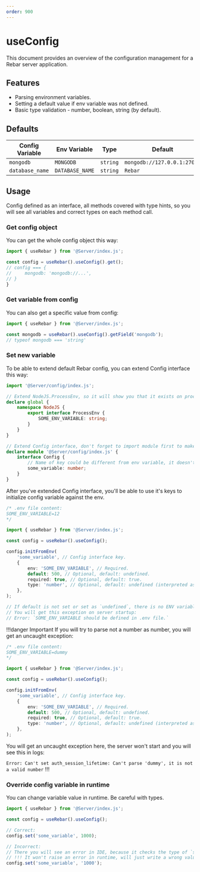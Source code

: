 ```yaml
---
order: 900
---
```


# useConfig

This document provides an overview of the configuration management for a Rebar server application.

## Features

-   Parsing environment variables.
-   Setting a default value if env variable was not defined.
-   Basic type validation - number, boolean, string (by default).

## Defaults

| Config Variable | Env Variable  | Type   | Default                   |
|-----------------|---------------|--------|---------------------------|
| `mongodb`         | `MONGODB`       | `string` | `mongodb://127.0.0.1:27017` |
| `database_name`   | `DATABASE_NAME` | `string` | `Rebar`                     |

## Usage

Config defined as an interface, all methods covered with type hints, so you will see all variables and correct types on each method call.

### Get config object

You can get the whole config object this way:

```ts
import { useRebar } from '@Server/index.js';

const config = useRebar().useConfig().get();
// config === {
//     mongodb: 'mongodb://...',
// }
}
```

### Get variable from config

You can also get a specific value from config:

```ts
import { useRebar } from '@Server/index.js';

const mongodb = useRebar().useConfig().getField('mongodb');
// typeof mongodb === 'string'
```

### Set new variable

To be able to extend default Rebar config, you can extend Config interface this way:

```ts /plugins/shared/interfaces.ts
import '@Server/config/index.js';

// Extend NodeJS.ProcessEnv, so it will show you that it exists on process.env.SOME_ENV_VARIABLE.
declare global {
    namespace NodeJS {
        export interface ProcessEnv {
            SOME_ENV_VARIABLE: string;
        }
    }
}

// Extend Config interface, don't forget to import module first to make TypeScript magic work.
declare module '@Server/config/index.js' {
    interface Config {
        // Name of key could be different from env variable, it doesn't matter.
        some_variable: number;
    }
}
```

After you've extended Config interface, you'll be able to use it's keys to initialize config variable against the env.

```ts /plugins/server/index.ts
/* .env file content:
SOME_ENV_VARIABLE=12
*/

import { useRebar } from '@Server/index.js';

const config = useRebar().useConfig();

config.initFromEnv(
    'some_variable', // Config interface key.
    {
        env: 'SOME_ENV_VARIABLE', // Required.
        default: 500, // Optional, default: undefined.
        required: true, // Optional, default: true.
        type: 'number', // Optional, default: undefined (interpreted as string on parse, no type cast).
    },
);

// If default is not set or set as `undefined`, there is no ENV variable declared and required=true
// You will get this exception on server startup:
// Error: `SOME_ENV_VARIABLE should be defined in .env file.`
```

!!!danger Important
If you will try to parse not a number as number, you will get an uncaught exception:

```ts /plugins/server/index.ts
/* .env file content:
SOME_ENV_VARIABLE=dummy
*/

import { useRebar } from '@Server/index.js';

const config = useRebar().useConfig();

config.initFromEnv(
    'some_variable', // Config interface key.
    {
        env: 'SOME_ENV_VARIABLE', // Required.
        default: 500, // Optional, default: undefined.
        required: true, // Optional, default: true.
        type: 'number', // Optional, default: undefined (interpreted as string on parse, no type cast).
    },
);
```

You will get an uncaught exception here, the server won't start and you will see this in logs:

`Error: Can't set auth_session_lifetime: Can't parse 'dummy', it is not a valid number`
!!!

### Override config variable in runtime

You can change variable value in runtime. Be careful with types.

```ts /plugins/server/index.ts
import { useRebar } from '@Server/index.js';

const config = useRebar().useConfig();

// Correct:
config.set('some_variable', 1000);

// Incorrect:
// There you will see an error in IDE, because it checks the type of `some_variable` in Config interface.
// !!! It won't raise an error in runtime, will just write a wrong value to the config.
config.set('some_variable', '1000');
```

